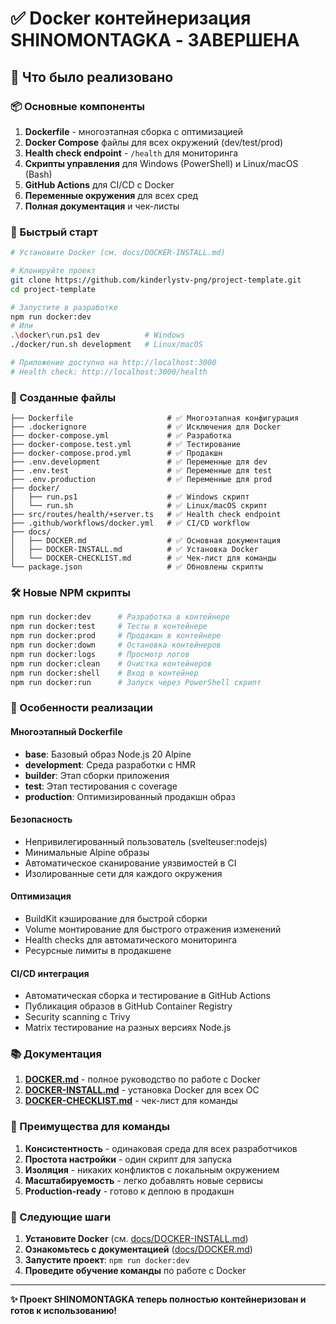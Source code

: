 # ✅ Docker контейнеризация SHINOMONTAGKA - ЗАВЕРШЕНА

## 🎉 Что было реализовано

### 📦 Основные компоненты

1. **Dockerfile** - многоэтапная сборка с оптимизацией
2. **Docker Compose** файлы для всех окружений (dev/test/prod)
3. **Health check endpoint** - `/health` для мониторинга
4. **Скрипты управления** для Windows (PowerShell) и Linux/macOS (Bash)
5. **GitHub Actions** для CI/CD с Docker
6. **Переменные окружения** для всех сред
7. **Полная документация** и чек-листы

### 🚀 Быстрый старт

```bash
# Установите Docker (см. docs/DOCKER-INSTALL.md)

# Клонируйте проект
git clone https://github.com/kinderlystv-png/project-template.git
cd project-template

# Запустите в разработке
npm run docker:dev
# Или
.\docker\run.ps1 dev          # Windows
./docker/run.sh development   # Linux/macOS

# Приложение доступно на http://localhost:3000
# Health check: http://localhost:3000/health
```

### 📁 Созданные файлы

```
├── Dockerfile                     # ✅ Многоэтапная конфигурация
├── .dockerignore                  # ✅ Исключения для Docker
├── docker-compose.yml             # ✅ Разработка
├── docker-compose.test.yml        # ✅ Тестирование
├── docker-compose.prod.yml        # ✅ Продакшн
├── .env.development               # ✅ Переменные для dev
├── .env.test                      # ✅ Переменные для test
├── .env.production                # ✅ Переменные для prod
├── docker/
│   ├── run.ps1                    # ✅ Windows скрипт
│   └── run.sh                     # ✅ Linux/macOS скрипт
├── src/routes/health/+server.ts   # ✅ Health check endpoint
├── .github/workflows/docker.yml   # ✅ CI/CD workflow
├── docs/
│   ├── DOCKER.md                  # ✅ Основная документация
│   ├── DOCKER-INSTALL.md          # ✅ Установка Docker
│   └── DOCKER-CHECKLIST.md        # ✅ Чек-лист для команды
└── package.json                   # ✅ Обновлены скрипты
```

### 🛠️ Новые NPM скрипты

```bash
npm run docker:dev      # Разработка в контейнере
npm run docker:test     # Тесты в контейнере
npm run docker:prod     # Продакшн в контейнере
npm run docker:down     # Остановка контейнеров
npm run docker:logs     # Просмотр логов
npm run docker:clean    # Очистка контейнеров
npm run docker:shell    # Вход в контейнер
npm run docker:run      # Запуск через PowerShell скрипт
```

### 🔧 Особенности реализации

#### Многоэтапный Dockerfile

- **base**: Базовый образ Node.js 20 Alpine
- **development**: Среда разработки с HMR
- **builder**: Этап сборки приложения
- **test**: Этап тестирования с coverage
- **production**: Оптимизированный продакшн образ

#### Безопасность

- Непривилегированный пользователь (svelteuser:nodejs)
- Минимальные Alpine образы
- Автоматическое сканирование уязвимостей в CI
- Изолированные сети для каждого окружения

#### Оптимизация

- BuildKit кэширование для быстрой сборки
- Volume монтирование для быстрого отражения изменений
- Health checks для автоматического мониторинга
- Ресурсные лимиты в продакшене

#### CI/CD интеграция

- Автоматическая сборка и тестирование в GitHub Actions
- Публикация образов в GitHub Container Registry
- Security scanning с Trivy
- Matrix тестирование на разных версиях Node.js

### 📚 Документация

1. **[DOCKER.md](docs/DOCKER.md)** - полное руководство по работе с Docker
2. **[DOCKER-INSTALL.md](docs/DOCKER-INSTALL.md)** - установка Docker для всех ОС
3. **[DOCKER-CHECKLIST.md](docs/DOCKER-CHECKLIST.md)** - чек-лист для команды

### 🎯 Преимущества для команды

1. **Консистентность** - одинаковая среда для всех разработчиков
2. **Простота настройки** - один скрипт для запуска
3. **Изоляция** - никаких конфликтов с локальным окружением
4. **Масштабируемость** - легко добавлять новые сервисы
5. **Production-ready** - готово к деплою в продакшн

### 🚀 Следующие шаги

1. **Установите Docker** (см. [docs/DOCKER-INSTALL.md](docs/DOCKER-INSTALL.md))
2. **Ознакомьтесь с документацией** ([docs/DOCKER.md](docs/DOCKER.md))
3. **Запустите проект**: `npm run docker:dev`
4. **Проведите обучение команды** по работе с Docker

---

**✨ Проект SHINOMONTAGKA теперь полностью контейнеризован и готов к использованию!**
